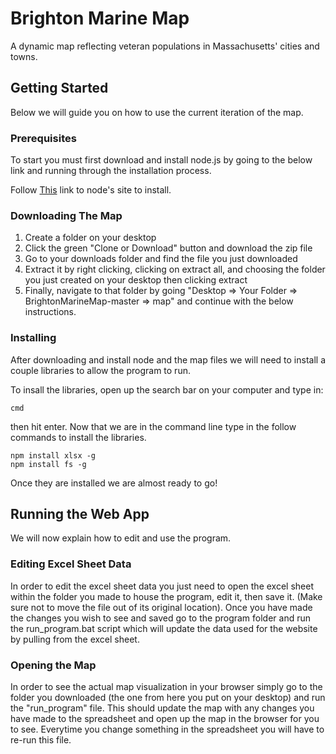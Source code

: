 # Brighton Marine Map

A dynamic map reflecting veteran populations in Massachusetts' cities and towns.

## Getting Started

Below we will guide you on how to use the current iteration of the map.

### Prerequisites

To start you must first download and install node.js by going to the below link and running through the installation process.

Follow [This](https://nodejs.org/en/download/) link to node's site to install.

### Downloading The Map

1) Create a folder on your desktop
2) Click the green "Clone or Download" button and download the zip file
3) Go to your downloads folder and find the file you just downloaded
4) Extract it by right clicking, clicking on extract all, and choosing the folder you just created on your desktop then clicking extract
5) Finally, navigate to that folder by going "Desktop => Your Folder => BrightonMarineMap-master => map" and continue with the below instructions.

### Installing

After downloading and install node and the map files we will need to install a couple libraries to allow the program to run.

To insall the libraries, open up the search bar on your computer and type in:

```
cmd
```

then hit enter. Now that we are in the command line type in the follow commands to install the libraries.

```
npm install xlsx -g
npm install fs -g
```

Once they are installed we are almost ready to go!

## Running the Web App

We will now explain how to edit and use the program.

### Editing Excel Sheet Data

In order to edit the excel sheet data you just need to open the excel sheet within the folder you made to house the program, edit it, then save it. (Make sure not to move the file out of its original location). Once you have made the changes you wish to see and saved go to the program folder and run the run_program.bat script which will update the data used for the website by pulling from the excel sheet.

### Opening the Map

In order to see the actual map visualization in your browser simply go to the folder you downloaded (the one from here you put on your desktop) and run the "run_program" file. This should update the map with any changes you have made to the spreadsheet and open up the map in the browser for you to see. Everytime you change something in the spreadsheet you will have to re-run this file.
